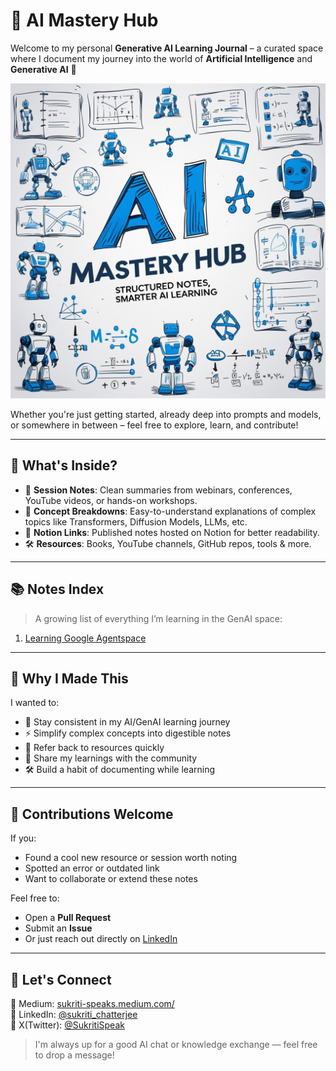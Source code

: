 # 🤖 AI Mastery Hub

Welcome to my personal **Generative AI Learning Journal** – a curated space where I document my journey into the world of **Artificial Intelligence** and **Generative AI** 🌟

<p align="center">
  <img src="assets/banner.jpg" alt="GenAI Notes Journal Banner" />
</p>

Whether you're just getting started, already deep into prompts and models, or somewhere in between – feel free to explore, learn, and contribute!

---

## 🧠 What's Inside?

- 📓 **Session Notes**: Clean summaries from webinars, conferences, YouTube videos, or hands-on workshops.
- 🧾 **Concept Breakdowns**: Easy-to-understand explanations of complex topics like Transformers, Diffusion Models, LLMs, etc.
- 🔗 **Notion Links**: Published notes hosted on Notion for better readability.
- 🛠️ **Resources**: Books, YouTube channels, GitHub repos, tools & more.

---

## 📚 Notes Index

> A growing list of everything I’m learning in the GenAI space:

1. [Learning Google Agentspace](https://fern-stop-81f.notion.site/Google-Agentspace-1d013f9f5c03803d9dd3ea7c72fbbc45?pvs=4)

---

## 📌 Why I Made This

I wanted to:

- 🧠 Stay consistent in my AI/GenAI learning journey
- ⚡ Simplify complex concepts into digestible notes
- 🔄 Refer back to resources quickly
- 🤝 Share my learnings with the community
- 🛠️ Build a habit of documenting while learning

---

## 🙌 Contributions Welcome

If you:

- Found a cool new resource or session worth noting
- Spotted an error or outdated link
- Want to collaborate or extend these notes

Feel free to:

- Open a **Pull Request**
- Submit an **Issue**
- Or just reach out directly on [LinkedIn](https://www.linkedin.com/in/sukritichatterjee/)

---

## 💬 Let's Connect


🧠 Medium: <a href='https://sukriti-speaks.medium.com/' target='new'>sukriti-speaks.medium.com/</a>  
🔗 LinkedIn: <a href='https://www.linkedin.com/in/sukritichatterjee/' target='new'>@sukriti_chatterjee</a>  
📸 X(Twitter): <a href='x.com/SukritiSpeak' target='new'>@SukritiSpeak</a>

> I'm always up for a good AI chat or knowledge exchange — feel free to drop a message!


